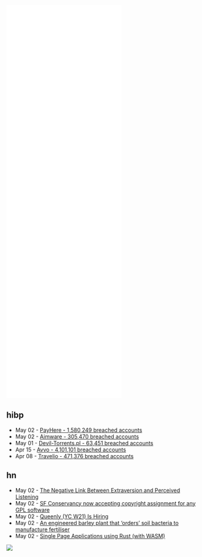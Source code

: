 ![Metrics](https://raw.githubusercontent.com/phixion/phixion/master/metrics.svg)

## hibp

<!--
for https://github.com/phixion/phixion/blob/main/.github/workflows/feeds.yml
-->
<!--START_SECTION:haveibeenpwnd-->
- May 02 - [PayHere - 1,580,249 breached accounts](https://haveibeenpwned.com/PwnedWebsites#PayHere)
- May 02 - [Aimware - 305,470 breached accounts](https://haveibeenpwned.com/PwnedWebsites#Aimware)
- May 01 - [Devil-Torrents.pl - 63,451 breached accounts](https://haveibeenpwned.com/PwnedWebsites#DevilTorrents)
- Apr 15 - [Avvo - 4,101,101 breached accounts](https://haveibeenpwned.com/PwnedWebsites#Avvo)
- Apr 08 - [Travelio - 471,376 breached accounts](https://haveibeenpwned.com/PwnedWebsites#Travelio)
<!--END_SECTION:haveibeenpwnd-->

## hn

<!--
for https://github.com/phixion/phixion/blob/main/.github/workflows/feeds.yml
-->
<!--START_SECTION:hn-->
- May 02 - [The Negative Link Between Extraversion and Perceived Listening](https://journals.sagepub.com/doi/abs/10.1177/01461672211072815?journalCode=pspc&)
- May 02 - [SF Conservancy now accepting copyright assignment for any GPL software](https://sfconservancy.org/blog/2022/may/02/copyright-assignment-project/)
- May 02 - [Queenly (YC W21) Is Hiring](https://www.ycombinator.com/companies/queenly/jobs/ZVQO8R7-head-of-operations)
- May 02 - [An engineered barley plant that ‘orders’ soil bacteria to manufacture fertiliser](https://www.slcu.cam.ac.uk/news/engineered-barley-plant-orders-soil-bacteria-manufacture-ammonia-fertiliser)
- May 02 - [Single Page Applications using Rust (with WASM)](https://www.sheshbabu.com/posts/rust-wasm-yew-single-page-application/)
<!--END_SECTION:hn-->

<!--
for https://yhype.me
-->
![](https://hit.yhype.me/github/profile?user_id=13013670)
